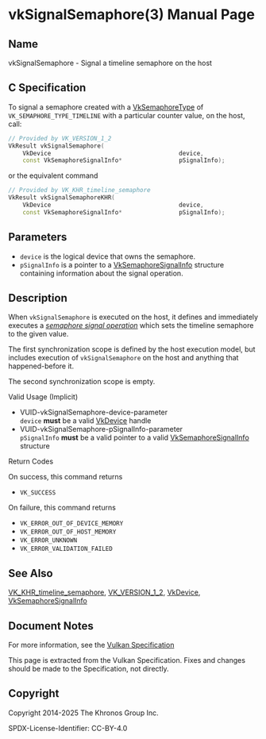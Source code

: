 # vkSignalSemaphore(3) Manual Page

## Name

vkSignalSemaphore - Signal a timeline semaphore on the host



## [](#_c_specification)C Specification

To signal a semaphore created with a [VkSemaphoreType](https://registry.khronos.org/vulkan/specs/latest/man/html/VkSemaphoreType.html) of `VK_SEMAPHORE_TYPE_TIMELINE` with a particular counter value, on the host, call:

```c++
// Provided by VK_VERSION_1_2
VkResult vkSignalSemaphore(
    VkDevice                                    device,
    const VkSemaphoreSignalInfo*                pSignalInfo);
```

or the equivalent command

```c++
// Provided by VK_KHR_timeline_semaphore
VkResult vkSignalSemaphoreKHR(
    VkDevice                                    device,
    const VkSemaphoreSignalInfo*                pSignalInfo);
```

## [](#_parameters)Parameters

- `device` is the logical device that owns the semaphore.
- `pSignalInfo` is a pointer to a [VkSemaphoreSignalInfo](https://registry.khronos.org/vulkan/specs/latest/man/html/VkSemaphoreSignalInfo.html) structure containing information about the signal operation.

## [](#_description)Description

When `vkSignalSemaphore` is executed on the host, it defines and immediately executes a [*semaphore signal operation*](https://registry.khronos.org/vulkan/specs/latest/html/vkspec.html#synchronization-semaphores-signaling) which sets the timeline semaphore to the given value.

The first synchronization scope is defined by the host execution model, but includes execution of `vkSignalSemaphore` on the host and anything that happened-before it.

The second synchronization scope is empty.

Valid Usage (Implicit)

- [](#VUID-vkSignalSemaphore-device-parameter)VUID-vkSignalSemaphore-device-parameter  
  `device` **must** be a valid [VkDevice](https://registry.khronos.org/vulkan/specs/latest/man/html/VkDevice.html) handle
- [](#VUID-vkSignalSemaphore-pSignalInfo-parameter)VUID-vkSignalSemaphore-pSignalInfo-parameter  
  `pSignalInfo` **must** be a valid pointer to a valid [VkSemaphoreSignalInfo](https://registry.khronos.org/vulkan/specs/latest/man/html/VkSemaphoreSignalInfo.html) structure

Return Codes

On success, this command returns

- `VK_SUCCESS`

On failure, this command returns

- `VK_ERROR_OUT_OF_DEVICE_MEMORY`
- `VK_ERROR_OUT_OF_HOST_MEMORY`
- `VK_ERROR_UNKNOWN`
- `VK_ERROR_VALIDATION_FAILED`

## [](#_see_also)See Also

[VK\_KHR\_timeline\_semaphore](https://registry.khronos.org/vulkan/specs/latest/man/html/VK_KHR_timeline_semaphore.html), [VK\_VERSION\_1\_2](https://registry.khronos.org/vulkan/specs/latest/man/html/VK_VERSION_1_2.html), [VkDevice](https://registry.khronos.org/vulkan/specs/latest/man/html/VkDevice.html), [VkSemaphoreSignalInfo](https://registry.khronos.org/vulkan/specs/latest/man/html/VkSemaphoreSignalInfo.html)

## [](#_document_notes)Document Notes

For more information, see the [Vulkan Specification](https://registry.khronos.org/vulkan/specs/latest/html/vkspec.html#vkSignalSemaphore)

This page is extracted from the Vulkan Specification. Fixes and changes should be made to the Specification, not directly.

## [](#_copyright)Copyright

Copyright 2014-2025 The Khronos Group Inc.

SPDX-License-Identifier: CC-BY-4.0